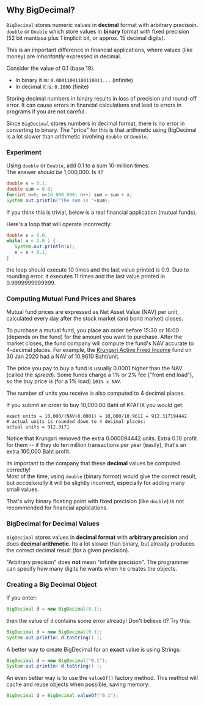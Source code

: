 ## Why BigDecimal?

`BigDecimal` stores numeric values in **decimal** format with arbitrary precisoin. `double` or `Double` which store values in **binary** format with fixed precision (52 bit mantissa plus 1 implicit bit, or approx. 15 decimal digits).

This is an important difference in financial applications, where values (like money) are *inheritantly* expressed in decimal.

Consider the value of 0.1 (base 19).

* In binary it is:  `0.00011001100110011...` (infinite)
* In decimal it is: `0.1000` (finite)

Storing decimal numbers in binary results in loss of precision and round-off error.  It can cause errors in financial calculations and lead to errors in programs if you are not careful.  

Since `BigDecimal` stores numbers in decimal format, there is no error in converting to binary.  The "price" for this is that arithmetic using BigDecimal is a lot slower than arithmetic involving `double` or `Double`.

### Experiment

Using `double` or `Double`, add 0.1 to a sum 10-million times.    
The answer *should be* 1,000,000.  Is it?
```java
double x = 0.1;
double sum = 0.0;
for(int n=0; n<10_000_000; n++) sum = sum + x;
System.out.println("The sum is "+sum);
```
If you think this is trivial, below is a real financial application (mutual funds).

Here's a loop that will operate incorrectly:

```java
double x = 0.0;
while( x < 1.0 ) {
   System.out.println(x);
   x = x + 0.1;
}
```
the loop should execute 10 times and the last value printed is 0.9.
Due to rounding error, it executes 11 times and the last value printed in 0.9999999999999.

### Computing Mutual Fund Prices and Shares

Mutual fund prices are expressed as Net Asset Value (NAV) per unit,
calculated every day after the stock market (and bond market) closes.

To purchase a mutual fund, you place an order before 15:30 or 16:00
(depends on the fund) for the amount you want to purchase.
After the market closes, the fund company will compute the fund's
NAV accurate to 4-decimal places.
For example, the [Krungsri Active Fixed Income][KFAFIX] fund on 30 Jan 2020
had a NAV of 10.9610 Baht/unit.

The price you pay to buy a fund is usually 0.0001 higher than the NAV 
(called the *spread*).  Some funds charge a 1% or 2% fee ("front end load"),
so the buy price is (for a 1% load) `101% x NAV`.

The number of units you receive is also computed to 4 decimal places.

If you submit an order to buy 10,000.00 Baht of KFAFIX you would get:

```
exact units = 10,000/(NAV+0.0001) = 10,000/10.9611 = 912.317194442
# actual units is rounded down to 4 decimal places:
actual units = 912.3171
```

Notice that Krungsri removed the extra 0.000094442 units.
Extra 0.10 profit for them -- if they do ten million transactions
per year (easily), that's an extra 100,000 Baht profit.

Its important to the company that these **decimal** values
be computed correctly!  
Most of the time, using `double` (binary format) would give the correct
result, but *occasionally* it will be slightly incorrect, especially
for adding many small values.

That's why binary floating point with fixed precision (like `double`)
is not recommended for financial applications.

### BigDecimal for Decimal Values

`BigDecimal` stores values in **decimal format** with **arbitrary precision**
and does **decimal arithmetic**.  Its a lot slower than binary,
but already produces the correct decimal result (for a given precision).

"Arbitrary precison" does **not** mean "infinite precision".
The programmer can specify how many digits he wants when he creates the objects.


### Creating a Big Decimal Object

If you enter:
```java
BigDecimal d = new BigDecimal(0.1);
```
then the value of `d` contains some error already!
Don't believe it?  Try this:
```java
BigDecimal d = new BigDecimal(0.1);
System.out.println( d.toString() );
```

A better way to create BigDecimal for an **exact** value is using Strings:
```java
BigDecimal d = new BigDecimal("0.1");
System.out.println( d.toString() );
```

An even better way is to use the `valueOf()` factory method.
This method will cache and reuse objects when possible, saving memory:
```java
BigDecimal d = BigDecimal.valueOf("0.1");
```

[KFAFIX]: http://www.thaifundstoday.com/en/funds/978-krungsri-active-fixed-income-fund
